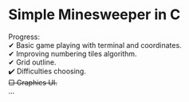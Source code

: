 # Simple Minesweeper in C
Progress:<br />
✔ Basic game playing with terminal and coordinates.<br />
✔ Improving numbering tiles algorithm.<br />
✔ Grid outline.<br />
✔️ Difficulties choosing.<br />
~~▢ Graphics UI.~~<br />
...<br />
